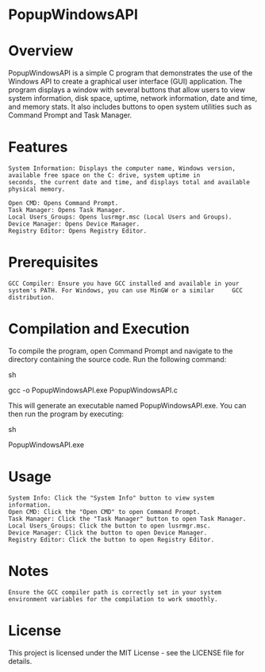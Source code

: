 # PopupWindowsAPI

# Overview

PopupWindowsAPI is a simple C program that demonstrates the use of the Windows API to create a graphical user interface (GUI) application. The program displays a window with several buttons that allow users to view system information, disk space, uptime, network information, date and time, and memory stats. It also includes buttons to open system utilities such as Command Prompt and Task Manager.

# Features

    System Information: Displays the computer name, Windows version, available free space on the C: drive, system uptime in           seconds, the current date and time, and displays total and available physical memory.
    
    Open CMD: Opens Command Prompt.
    Task Manager: Opens Task Manager.
    Local Users_Groups: Opens lusrmgr.msc (Local Users and Groups).
    Device Manager: Opens Device Manager.
    Registry Editor: Opens Registry Editor.
    
# Prerequisites

    GCC Compiler: Ensure you have GCC installed and available in your system's PATH. For Windows, you can use MinGW or a similar     GCC distribution.

# Compilation and Execution

To compile the program, open Command Prompt and navigate to the directory containing the source code. Run the following command:

sh

gcc -o PopupWindowsAPI.exe PopupWindowsAPI.c

This will generate an executable named PopupWindowsAPI.exe. You can then run the program by executing:

sh

PopupWindowsAPI.exe

# Usage

    System Info: Click the "System Info" button to view system information.
    Open CMD: Click the "Open CMD" to open Command Prompt.
    Task Manager: Click the "Task Manager" button to open Task Manager.
    Local Users_Groups: Click the button to open lusrmgr.msc.
    Device Manager: Click the button to open Device Manager.
    Registry Editor: Click the button to open Registry Editor.
    
# Notes

    Ensure the GCC compiler path is correctly set in your system environment variables for the compilation to work smoothly.

# License

This project is licensed under the MIT License - see the LICENSE file for details.
